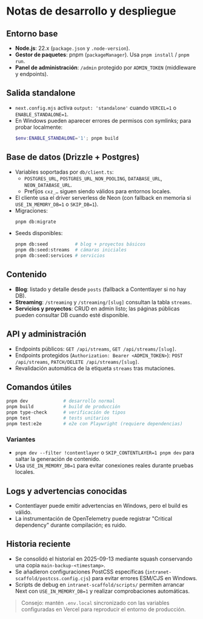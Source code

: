 # Notas de desarrollo y despliegue

## Entorno base

- **Node.js**: 22.x (`package.json` y `.node-version`).
- **Gestor de paquetes**: pnpm (`packageManager`). Usa `pnpm install` / `pnpm run`.
- **Panel de administración**: `/admin` protegido por `ADMIN_TOKEN` (middleware y endpoints).

## Salida standalone

- `next.config.mjs` activa `output: 'standalone'` cuando `VERCEL=1` o `ENABLE_STANDALONE=1`.
- En Windows pueden aparecer errores de permisos con symlinks; para probar localmente:
  ```powershell
  $env:ENABLE_STANDALONE='1'; pnpm build
  ```

## Base de datos (Drizzle + Postgres)

- Variables soportadas por `db/client.ts`:
  - `POSTGRES_URL`, `POSTGRES_URL_NON_POOLING`, `DATABASE_URL`, `NEON_DATABASE_URL`.
  - Prefijos `cxz_…` siguen siendo válidos para entornos locales.
- El cliente usa el driver serverless de Neon (con fallback en memoria si `USE_IN_MEMORY_DB=1` o `SKIP_DB=1`).
- Migraciones:
  ```bash
  pnpm db:migrate
  ```
- Seeds disponibles:
  ```bash
  pnpm db:seed          # blog + proyectos básicos
  pnpm db:seed:streams  # cámaras iniciales
  pnpm db:seed:services # servicios
  ```

## Contenido

- **Blog**: listado y detalle desde `posts` (fallback a Contentlayer si no hay DB).
- **Streaming**: `/streaming` y `/streaming/[slug]` consultan la tabla `streams`.
- **Servicios y proyectos**: CRUD en admin listo; las páginas públicas pueden consultar DB cuando esté disponible.

## API y administración

- Endpoints públicos: `GET /api/streams`, `GET /api/streams/[slug]`.
- Endpoints protegidos (`Authorization: Bearer <ADMIN_TOKEN>`): `POST /api/streams`, `PATCH/DELETE /api/streams/[slug]`.
- Revalidación automática de la etiqueta `streams` tras mutaciones.

## Comandos útiles

```bash
pnpm dev             # desarrollo normal
pnpm build           # build de producción
pnpm type-check      # verificación de tipos
pnpm test            # tests unitarios
pnpm test:e2e        # e2e con Playwright (requiere dependencias)
```

### Variantes

- `pnpm dev --filter !contentlayer` o `SKIP_CONTENTLAYER=1 pnpm dev` para saltar la generación de contenido.
- Usa `USE_IN_MEMORY_DB=1` para evitar conexiones reales durante pruebas locales.

## Logs y advertencias conocidas

- Contentlayer puede emitir advertencias en Windows, pero el build es válido.
- La instrumentación de OpenTelemetry puede registrar "Critical dependency" durante compilación; es ruido.

## Historia reciente

- Se consolidó el historial en 2025-09-13 mediante squash conservando una copia `main-backup-<timestamp>`.
- Se añadieron configuraciones PostCSS específicas (`intranet-scaffold/postcss.config.cjs`) para evitar errores ESM/CJS en Windows.
- Scripts de debug en `intranet-scaffold/scripts/` permiten arrancar Next con `USE_IN_MEMORY_DB=1` y realizar comprobaciones automáticas.

> Consejo: mantén `.env.local` sincronizado con las variables configuradas en Vercel para reproducir el entorno de producción.
